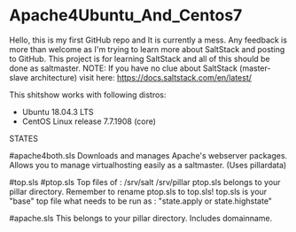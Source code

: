 # Apache4Ubuntu_And_Centos7
Hello, this is my first GitHub repo and It is currently a mess.
Any feedback is more than welcome as I'm trying to learn more about SaltStack and posting to GitHub.
This project is for learning SaltStack and all of this should be done as saltmaster.
NOTE: If you have no clue about SaltStack (master-slave architecture) visit here: https://docs.saltstack.com/en/latest/

This shitshow works with following distros:
* Ubuntu 18.04.3 LTS
* CentOS Linux release 7.7.1908 (core)

STATES

#apache4both.sls
Downloads and manages Apache's webserver packages.
Allows you to manage virtualhosting easily as a saltmaster. (Uses pillardata)

#top.sls
#ptop.sls
Top files of : 
/srv/salt
/srv/pillar
ptop.sls belongs to your pillar directory.
Remember to rename ptop.sls to top.sls!
top.sls is your "base" top file what needs to be run as : "state.apply or state.highstate"

#apache.sls
This belongs to your pillar directory.
Includes domainname.
